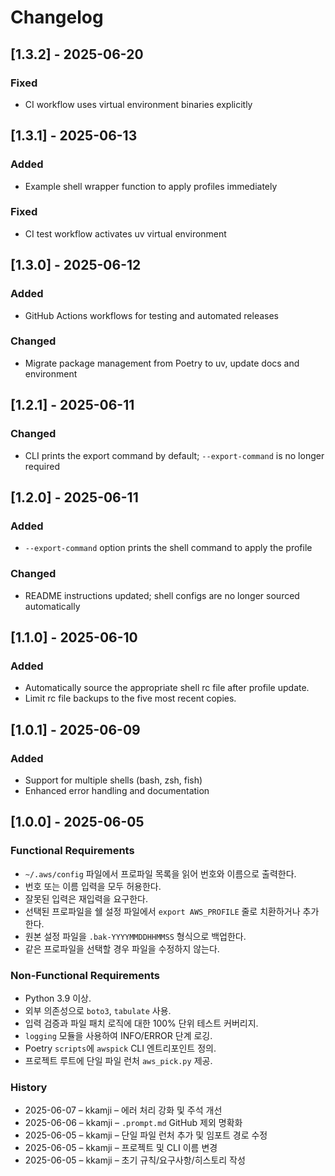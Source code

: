 # Changelog
## [1.3.2] - 2025-06-20
### Fixed
- CI workflow uses virtual environment binaries explicitly

## [1.3.1] - 2025-06-13
### Added
- Example shell wrapper function to apply profiles immediately
### Fixed
- CI test workflow activates uv virtual environment

## [1.3.0] - 2025-06-12
### Added
- GitHub Actions workflows for testing and automated releases
### Changed
- Migrate package management from Poetry to uv, update docs and environment


## [1.2.1] - 2025-06-11
### Changed
- CLI prints the export command by default; `--export-command` is no longer required

## [1.2.0] - 2025-06-11
### Added
- `--export-command` option prints the shell command to apply the profile
### Changed
- README instructions updated; shell configs are no longer sourced automatically

## [1.1.0] - 2025-06-10
### Added
- Automatically source the appropriate shell rc file after profile update.
- Limit rc file backups to the five most recent copies.

## [1.0.1] - 2025-06-09
### Added
- Support for multiple shells (bash, zsh, fish)
- Enhanced error handling and documentation

## [1.0.0] - 2025-06-05
### Functional Requirements
- `~/.aws/config` 파일에서 프로파일 목록을 읽어 번호와 이름으로 출력한다.
- 번호 또는 이름 입력을 모두 허용한다.
- 잘못된 입력은 재입력을 요구한다.
- 선택된 프로파일을 쉘 설정 파일에서 `export AWS_PROFILE` 줄로 치환하거나 추가한다.
- 원본 설정 파일을 `.bak-YYYYMMDDHHMMSS` 형식으로 백업한다.
- 같은 프로파일을 선택할 경우 파일을 수정하지 않는다.

### Non-Functional Requirements
- Python 3.9 이상.
- 외부 의존성으로 `boto3`, `tabulate` 사용.
- 입력 검증과 파일 패치 로직에 대한 100% 단위 테스트 커버리지.
- `logging` 모듈을 사용하여 INFO/ERROR 단계 로깅.
- Poetry `scripts`에 `awspick` CLI 엔트리포인트 정의.
- 프로젝트 루트에 단일 파일 런처 `aws_pick.py` 제공.

### History
- 2025-06-07 – kkamji – 에러 처리 강화 및 주석 개선
- 2025-06-06 – kkamji – `.prompt.md` GitHub 제외 명확화
- 2025-06-05 – kkamji – 단일 파일 런처 추가 및 임포트 경로 수정
- 2025-06-05 – kkamji – 프로젝트 및 CLI 이름 변경
- 2025-06-05 – kkamji – 초기 규칙/요구사항/히스토리 작성
